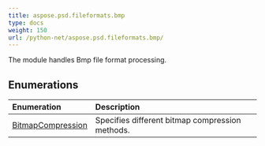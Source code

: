 ```yaml
---
title: aspose.psd.fileformats.bmp
type: docs
weight: 150
url: /python-net/aspose.psd.fileformats.bmp/
---
```



The module handles Bmp file format processing.

## **Enumerations**
| **Enumeration** | **Description** |
| :- | :- |
| [BitmapCompression](/psd/python-net/aspose.psd.fileformats.bmp/bitmapcompression/) | Specifies different bitmap compression methods. |

